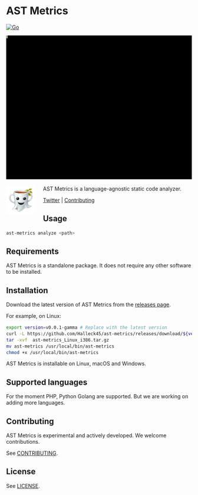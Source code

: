 # AST Metrics

[![Go](https://github.com/Halleck45/ast-metrics/actions/workflows/test.yml/badge.svg)](https://github.com/Halleck45/ast-metrics/actions/workflows/test.yml)

![](./docs/preview.gif)

<img src="https://github.com/Halleck45/ast-metrics/blob/main/docs/logo-small.png?raw=true" height="80px" alt="AST Metrics" align="left" style="margin-right:20px"/>

AST Metrics is a language-agnostic static code analyzer.

[Twitter](https://twitter.com/Halleck45) | [Contributing](.github/CONTRIBUTING.md)

## Usage

```bash
ast-metrics analyze <path>
```

## Requirements

AST Metrics is a standalone package. It does not require any other software to be installed.

## Installation

Download the latest version of AST Metrics from the [releases page](https://github.com/Halleck45/ast-metrics/releases/tag/v0.0.1-alpha).

For example, on Linux:

```bash
export version=v0.0.1-gamma # Replace with the latest version
curl -L https://github.com/Halleck45/ast-metrics/releases/download/${version}/ast-metrics_Linux_i386.tar.gz -o ast-metrics_Linux_i386.tar.gz
tar -xvf  ast-metrics_Linux_i386.tar.gz
mv ast-metrics /usr/local/bin/ast-metrics
chmod +x /usr/local/bin/ast-metrics
```

AST Metrics is installable on Linux, macOS and Windows.

## Supported languages

For the moment PHP, Python Golang are supported. But we are working on adding more languages.

## Contributing

AST Metrics is experimental and actively developed. We welcome contributions.

See [CONTRIBUTING](.github/CONTRIBUTING.md).

## License

See [LICENSE](LICENSE).
